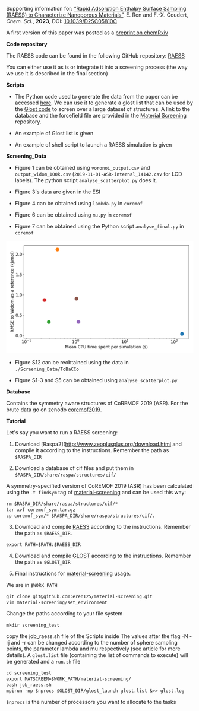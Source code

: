 Supporting information for: [“Rapid Adsorption Enthalpy Surface Sampling (RAESS) to Characterize Nanoporous Materials”](https://doi.org/10.1039/D2SC05810C), E. Ren and F.-X. Coudert, _Chem. Sci._, **2023**, DOI: [10.1039/D2SC05810C](https://doi.org/10.1039/D2SC05810C)


A first version of this paper was posted as a [preprint on chemRxiv](https://doi.org/10.26434/chemrxiv-2022-mczh4-v2)


**Code repository**


The RAESS code can be found in the following GitHub repository: [RAESS](https://github.com/coudertlab/RAESS)

You can either use it as is or integrate it into a screening process (the way we use it is described in the final section)


**Scripts**


- The Python code used to generate the data from the paper can be accessed [here](https://github.com/eren125/material-screening). We can use it to generate a glost list that can be used by the [Glost code](https://github.com/cea-hpc/glost) to screen over a large dataset of structures. A link to the database and the forcefield file are provided in the [Material Screening](https://github.com/eren125/material-screening) repository.

- An example of Glost list is given

- An example of shell script to launch a RAESS simulation is given


**Screening_Data**

- Figure 1 can be obtained using `voronoi_output.csv` and `output_widom_100k.csv` (`2019-11-01-ASR-internal_14142.csv` for LCD labels). The python script `analyse_scatterplot.py` does it.

- Figure 3's data are given in the ESI

- Figure 4 can be obtained using `lambda.py` in `coremof`

- Figure 6 can be obtained using `mu.py` in `coremof`

- Figure 7 can be obtained using the Python script `analyse_final.py` in `coremof`

![Alt text](Screening_Data/coremof/Sum-up.png?raw=true "Comparison of the RMSE to the reference Widom insertion and the average computation time for diﬀerent types of enthalpy calculation methods. The surface sampling calculations were all performed with 2k sampling points on each sphere and the Widom simulations were performed using 12k cycles.")

- Figure S12 can be reobtained using the data in `./Screening_Data/ToBaCCo`

- Figure S1-3 and S5 can be obtained using `analyse_scatterplot.py`

**Database**

Contains the symmetry aware structures of CoREMOF 2019 (ASR). For the brute data go on zenodo [coremof2019](https://zenodo.org/record/3370144#.Y85ewafMJH4). 

**Tutorial**

Let's say you want to run a RAESS screening: 

1. Download [Raspa2](http://www.zeoplusplus.org/download.html and compile it according to the instructions. Remember the path as `$RASPA_DIR`

2. Download a database of cif files and put them in `$RASPA_DIR/share/raspa/structures/cif/`

A symmetry-specified version of CoREMOF 2019 (ASR) has been calculated using the `-t findsym` tag of [material-screening](https://github.com/eren125/material-screening) and can be used this way: 

```
rm $RASPA_DIR/share/raspa/structures/cif/*
tar xvf coremof_sym.tar.gz
cp coremof_sym/* $RASPA_DIR/share/raspa/structures/cif/.
```

3. Download and compile [RAESS](https://github.com/coudertlab/RAESS) according to the instructions. Remember the path as `$RAESS_DIR`. 
```
export PATH=$PATH:$RAESS_DIR
```

4. Download and compile [GLOST](https://github.com/cea-hpc/glost) according to the instructions. Remember the path as `$GLOST_DIR`

5. Final instructions for [material-screening](https://github.com/eren125/material-screening) usage.

We are in `$WORK_PATH`
```
git clone git@github.com:eren125/material-screening.git
vim material-screening/set_environment
```
Change the paths according to your file system

```
mkdir screening_test
```
copy the job_raess.sh file of the Scripts inside
The values after the flag -N -rj and -r can be changed according to the number of sphere sampling points, the parameter lambda and mu respectively (see article for more details). 
A `glost.list` file (containing the list of commands to execute) will be generated and a `run.sh` file 

```
cd screening_test
export MATSCREEN=$WORK_PATH/material-screening/
bash job_raess.sh
mpirun -np $nprocs $GLOST_DIR/glost_launch glost.list &>> glost.log
```
`$nprocs` is the number of processors you want to allocate to the tasks
